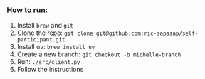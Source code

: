 ### How to run:
1. Install `brew` and `git`
2. Clone the repo: `git clone git@github.com:ric-sapasap/self-participant.git`
3. Install uv: `brew install uv`
4. Create a new branch: `git checkout -b michelle-branch`
5. Run: `./src/client.py`
6. Follow the instructions